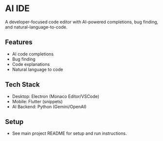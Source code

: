# AI IDE

A developer-focused code editor with AI-powered completions, bug finding, and natural-language-to-code.

## Features

- AI code completions
- Bug finding
- Code explanations
- Natural language to code

## Tech Stack

- Desktop: Electron (Monaco Editor/VSCode)
- Mobile: Flutter (snippets)
- AI Backend: Python (Gemini/OpenAI)

## Setup

- See main project README for setup and run instructions.
